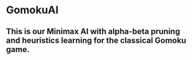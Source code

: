 # GomokuAI
## This is our Minimax AI with alpha-beta pruning and heuristics learning for the classical Gomoku game.
